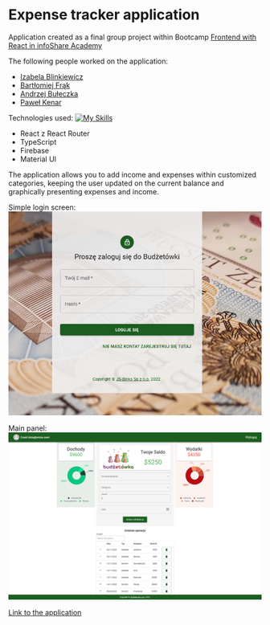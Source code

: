 # Expense tracker application

Application created as a final group project within Bootcamp [Frontend with React in infoShare Academy](https://infoshareacademy.com/kurs/bootcamp-frontend/)

The following people worked on the application:

-   [Izabela Blinkiewicz](https://github.com/izamarciniak123)
-   [Bartłomiej Frąk](https://github.com/bartlomiej-fr)
-   [Andrzej Bułeczka](https://github.com/AndrzejBuleczka)
-   [Paweł Kenar](https://github.com/Pinkfloyd123)

Technologies used:
[![My Skills](https://skills.thijs.gg/icons?i=js,html,css,react,ts,git,firebase)](https://skills.thijs.gg)

-   React z React Router
-   TypeScript
-   Firebase
-   Material UI

The application allows you to add income and expenses within customized categories, keeping the user updated on the current balance and graphically presenting expenses and income.

Simple login screen:
![](./src/images/ekran_logowania.png)

Main panel:
![](./src/images/panel_glowny.png)

[Link to the application](https://expense-tracer-app-1.netlify.app)
